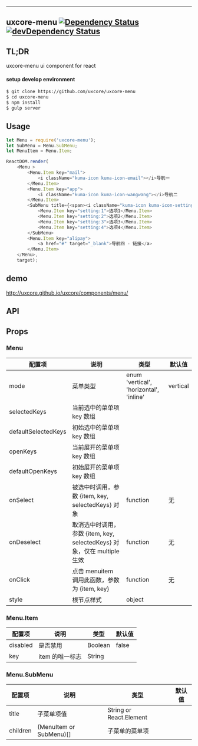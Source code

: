 ---

## uxcore-menu [![Dependency Status](http://img.shields.io/david/uxcore/uxcore-menu.svg?style=flat-square)](https://david-dm.org/uxcore/uxcore-menu) [![devDependency Status](http://img.shields.io/david/dev/uxcore/uxcore-menu.svg?style=flat-square)](https://david-dm.org/uxcore/uxcore-menu#info=devDependencies)

## TL;DR

uxcore-menu ui component for react

#### setup develop environment

```sh
$ git clone https://github.com/uxcore/uxcore-menu
$ cd uxcore-menu
$ npm install
$ gulp server
```

## Usage
```js
let Menu = require('uxcore-menu');
let SubMenu = Menu.SubMenu;
let MenuItem = Menu.Item;

ReactDOM.render(
	<Menu >
		<Menu.Item key="mail">
			<i className="kuma-icon kuma-icon-email"></i>导航一
		</Menu.Item>
		<Menu.Item key="app">
			<i className="kuma-icon kuma-icon-wangwang"></i>导航二
		</Menu.Item>
		<SubMenu title={<span><i className="kuma-icon kuma-icon-setting"></i>导航 - 子菜单</span>}>
			<Menu.Item key="setting:1">选项1</Menu.Item>
			<Menu.Item key="setting:2">选项2</Menu.Item>
			<Menu.Item key="setting:3">选项3</Menu.Item>
			<Menu.Item key="setting:4">选项4</Menu.Item>
		</SubMenu>
		<Menu.Item key="alipay">
			<a href="#" target="_blank">导航四 - 链接</a>
		</Menu.Item>
	</Menu>,
	target);
```

## demo
http://uxcore.github.io/uxcore/components/menu/

## API

## Props

### Menu

| 配置项 | 说明 | 类型 | 默认值 |
|---|---|---|---|
| mode | 菜单类型 | enum 'vertical', 'horizontal', 'inline' | vertical |
| selectedKeys | 当前选中的菜单项 key 数组 |  |  |
| defaultSelectedKeys | 初始选中的菜单项 key 数组 |  |  |
| openKeys | 当前展开的菜单项 key 数组 |  |  |
| defaultOpenKeys | 初始展开的菜单项 key 数组 |  |  |
| onSelect | 被选中时调用，参数 {item, key, selectedKeys} 对象 | function | 无 |
| onDeselect | 取消选中时调用，参数 {item, key, selectedKeys} 对象，仅在 multiple 生效 | function | 无 |
| onClick | 点击 menuitem 调用此函数，参数为 {item, key} | function | 无 |
| style | 根节点样式 | object |  |

### Menu.Item

| 配置项 | 说明 | 类型 | 默认值 |
|---|---|---|---|
| disabled | 是否禁用 | Boolean | false |
| key | item 的唯一标志 | String |  |

### Menu.SubMenu

| 配置项 | 说明 | 类型 | 默认值 |
|---|---|---|---|
| title | 子菜单项值 | String or React.Element | |
| children | (MenuItem or SubMenu)[] | 子菜单的菜单项 | |
